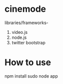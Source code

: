 cinemode
========

libraries/frameworks-

1. video.js
2. node.js
4. twitter bootstrap


How to use
==========

npm install 
sudo node app
